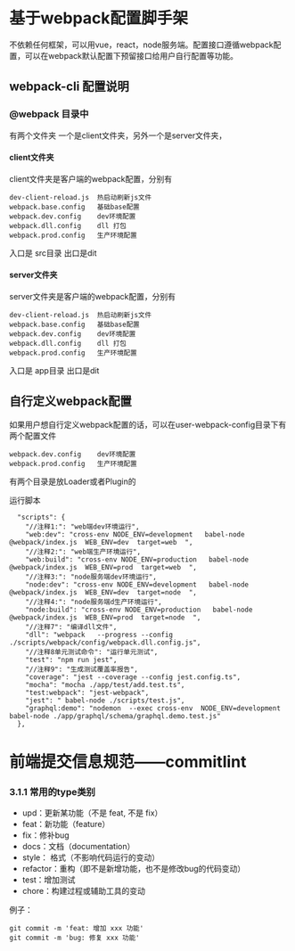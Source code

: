 
# 基于webpack配置脚手架

不依赖任何框架，可以用vue，react，node服务端。配置接口遵循webpack配置，可以在webpack默认配置下预留接口给用户自行配置等功能。



## webpack-cli 配置说明

### @webpack 目录中

有两个文件夹 一个是client文件夹，另外一个是server文件夹，

#### client文件夹

  client文件夹是客户端的webpack配置，分别有

  ````
dev-client-reload.js  热启动刷新js文件
webpack.base.config   基础base配置
webpack.dev.config    dev环境配置
webpack.dll.config    dll 打包
webpack.prod.config   生产环境配置
  ````

入口是  src目录 出口是dit





#### server文件夹

server文件夹是客户端的webpack配置，分别有

```
dev-client-reload.js  热启动刷新js文件
webpack.base.config   基础base配置
webpack.dev.config    dev环境配置
webpack.dll.config    dll 打包
webpack.prod.config   生产环境配置
```

 入口是 app目录 出口是dit 

## 自行定义webpack配置

如果用户想自行定义webpack配置的话，可以在user-webpack-config目录下有两个配置文件

```
webpack.dev.config    dev环境配置
webpack.prod.config   生产环境配置
```

有两个目录是放Loader或者Plugin的

运行脚本
```
  "scripts": {
    "//注释1:": "web端dev环境运行",
    "web:dev": "cross-env NODE_ENV=development   babel-node  @webpack/index.js  WEB_ENV=dev  target=web  ",
    "//注释2:": "web端生产环境运行",
    "web:build": "cross-env NODE_ENV=production   babel-node  @webpack/index.js  WEB_ENV=prod  target=web  ",
    "//注释3:": "node服务端dev环境运行",
    "node:dev": "cross-env NODE_ENV=development   babel-node  @webpack/index.js  WEB_ENV=dev  target=node  ",
    "//注释4:": "node服务端d生产环境运行",
    "node:build": "cross-env NODE_ENV=production   babel-node  @webpack/index.js  WEB_ENV=prod  target=node  ",
    "//注释7": "编译dll文件",
    "dll": "webpack   --progress --config ./scripts/webpack/config/webpack.dll.config.js",
    "//注释8单元测试命令": "运行单元测试",
    "test": "npm run jest",
    "//注释9": "生成测试覆盖率报告",
    "coverage": "jest --coverage --config jest.config.ts",
    "mocha": "mocha ./app/test/add.test.ts",
    "test:webpack": "jest-webpack",
    "jest": " babel-node ./scripts/test.js",
    "graphql:demo": "nodemon  --exec cross-env  NODE_ENV=development  babel-node ./app/graphql/schema/graphql.demo.test.js"
  },

```





# 前端提交信息规范——commitlint

### 3.1.1 常用的type类别

- upd：更新某功能（不是 feat, 不是 fix）
- feat：新功能（feature）
- fix：修补bug
- docs：文档（documentation）
- style： 格式（不影响代码运行的变动）
- refactor：重构（即不是新增功能，也不是修改bug的代码变动）
- test：增加测试
- chore：构建过程或辅助工具的变动

例子：

```
git commit -m 'feat: 增加 xxx 功能'
git commit -m 'bug: 修复 xxx 功能'
```